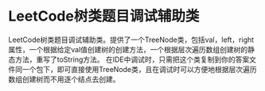 # LeetCode树类题目调试辅助类
LeetCode树类题目调试辅助类。提供了一个TreeNode类，包括val，left，right属性，一个根据给定val值创建树的创建方法，一个根据层次遍历数组创建树的静态方法，重写了toString方法。
在IDE中调试时，只需把这个类复制到你的答案文件同一个包下，即可直接使用TreeNode类，且在调试时可以方便地根据层次遍历数组创建树而不用逐个结点去创建。
